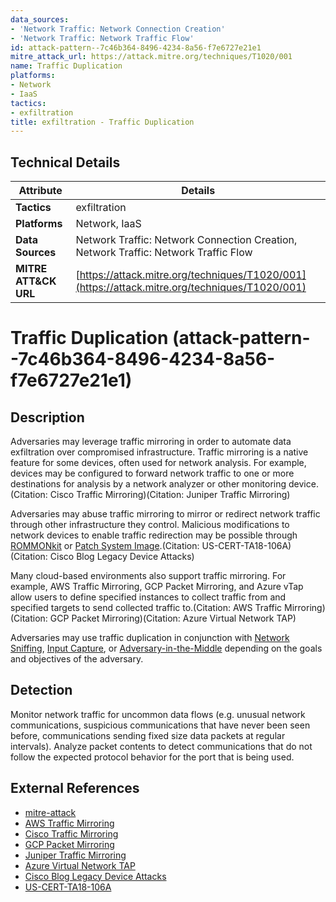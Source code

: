 ```yaml
---
data_sources:
- 'Network Traffic: Network Connection Creation'
- 'Network Traffic: Network Traffic Flow'
id: attack-pattern--7c46b364-8496-4234-8a56-f7e6727e21e1
mitre_attack_url: https://attack.mitre.org/techniques/T1020/001
name: Traffic Duplication
platforms:
- Network
- IaaS
tactics:
- exfiltration
title: exfiltration - Traffic Duplication
---
```


## Technical Details

| Attribute | Details |
|-----------|----------|
| **Tactics** | exfiltration |
| **Platforms** | Network, IaaS |
| **Data Sources** | Network Traffic: Network Connection Creation, Network Traffic: Network Traffic Flow |
| **MITRE ATT&CK URL** | [https://attack.mitre.org/techniques/T1020/001](https://attack.mitre.org/techniques/T1020/001) |

# Traffic Duplication (attack-pattern--7c46b364-8496-4234-8a56-f7e6727e21e1)

## Description
Adversaries may leverage traffic mirroring in order to automate data exfiltration over compromised infrastructure. Traffic mirroring is a native feature for some devices, often used for network analysis. For example, devices may be configured to forward network traffic to one or more destinations for analysis by a network analyzer or other monitoring device. (Citation: Cisco Traffic Mirroring)(Citation: Juniper Traffic Mirroring)

Adversaries may abuse traffic mirroring to mirror or redirect network traffic through other infrastructure they control. Malicious modifications to network devices to enable traffic redirection may be possible through [ROMMONkit](https://attack.mitre.org/techniques/T1542/004) or [Patch System Image](https://attack.mitre.org/techniques/T1601/001).(Citation: US-CERT-TA18-106A)(Citation: Cisco Blog Legacy Device Attacks)

Many cloud-based environments also support traffic mirroring. For example, AWS Traffic Mirroring, GCP Packet Mirroring, and Azure vTap allow users to define specified instances to collect traffic from and specified targets to send collected traffic to.(Citation: AWS Traffic Mirroring)(Citation: GCP Packet Mirroring)(Citation: Azure Virtual Network TAP)

Adversaries may use traffic duplication in conjunction with [Network Sniffing](https://attack.mitre.org/techniques/T1040), [Input Capture](https://attack.mitre.org/techniques/T1056), or [Adversary-in-the-Middle](https://attack.mitre.org/techniques/T1557) depending on the goals and objectives of the adversary.

## Detection
Monitor network traffic for uncommon data flows (e.g. unusual network communications, suspicious communications that have never been seen before, communications sending fixed size data packets at regular intervals).  Analyze packet contents to detect communications that do not follow the expected protocol behavior for the port that is being used. 

## External References
- [mitre-attack](https://attack.mitre.org/techniques/T1020/001)
- [AWS Traffic Mirroring](https://docs.aws.amazon.com/vpc/latest/mirroring/traffic-mirroring-how-it-works.html)
- [Cisco Traffic Mirroring](https://www.cisco.com/c/en/us/td/docs/routers/crs/software/crs_r5-1/interfaces/configuration/guide/hc51xcrsbook/hc51span.html)
- [GCP Packet Mirroring](https://cloud.google.com/vpc/docs/packet-mirroring)
- [Juniper Traffic Mirroring](https://www.juniper.net/documentation/en_US/junos/topics/concept/port-mirroring-ex-series.html)
- [Azure Virtual Network TAP](https://docs.microsoft.com/en-us/azure/virtual-network/virtual-network-tap-overview)
- [Cisco Blog Legacy Device Attacks](https://community.cisco.com/t5/security-blogs/attackers-continue-to-target-legacy-devices/ba-p/4169954)
- [US-CERT-TA18-106A](https://www.us-cert.gov/ncas/alerts/TA18-106A)
